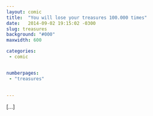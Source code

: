 ```yaml
---
layout: comic
title:  "You will lose your treasures 100.000 times"
date:   2014-09-02 19:15:02 -0300
slug: treasures
background: "#000"
maxwidth: 600

categories:
 - comic


numberpages:
 - "treasures"

 
---
```


[...]